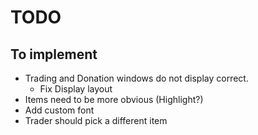 # TODO

## To implement

- Trading and Donation windows do not display correct.
    - Fix Display layout
- Items need to be more obvious (Highlight?)
- Add custom font
- Trader should pick a different item